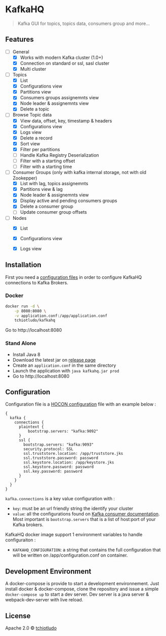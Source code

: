 # KafkaHQ
> Kafka GUI for topics, topics data, consumers group and more...

## Features

- [ ] General
  - [x] Works with modern Kafka cluster (1.0+)
  - [x] Connection on standard or ssl, sasl cluster
  - [x] Multi cluster
- [ ] Topics
  - [x] List
  - [x] Configurations view
  - [x] Partitions view
  - [x] Consumers groups assignemnts view
  - [x] Node leader & assignemnts view
  - [x] Delete a topic
- [ ] Browse Topic data
  - [x] View data, offset, key, timestamp & headers
  - [x] Configurations view
  - [x] Logs view
  - [x] Delete a record
  - [x] Sort view
  - [x] Filter per partitions
  - [ ] Handle Kafka Registry Deserialization
  - [ ] Filter with a starting offset
  - [ ] Filter with a starting time
- [ ] Consumer Groups (only with kafka internal storage, not with old Zookepper)
  - [x] List with lag, topics assignemnts
  - [x] Partitions view & lag
  - [x] Node leader & assignemnts view
  - [x] Display active and pending consumers groups
  - [x] Delete a consumer group
  - [ ] Update consumer group offsets
- [ ] Nodes
  - [x] List
  - [x] Configurations view
  - [x] Logs view


## Installation

First you need a [configuration files](#configuration) in order to configure KafkaHQ connections to Kafka Brokers.

### Docker

```sh
docker run -d \
    -p 8080:8080 \
    -v application.conf:/app/application.conf
    tchiotludo/kafkahq
```

Go to http://localhost:8080


### Stand Alone

* Install Java 8
* Download the latest jar on [release page](TODO)
* Create an `application.conf` in the same directory
* Launch the application with `java kafkahq.jar prod`
* Go to http://localhost:8080


## Configuration
Configuration file is a [HOCON configuration](https://github.com/lightbend/config/blob/master/HOCON.md) file with an example below :
```
{
  kafka {
    connections {
      plaintext {
          bootstrap.servers: "kafka:9092"
      }
      ssl {
        bootstrap.servers: "kafka:9093"
        security.protocol: SSL
        ssl.truststore.location: /app/truststore.jks
        ssl.truststore.password: password
        ssl.keystore.location: /app/keystore.jks
        ssl.keystore.password: password
        ssl.key.password: password
      }
    }
  }
}
```

`kafka.connections` is a key value configuration with :
* `key`: must be an url friendly string the identify your cluster
* `value`: all the configurations found on [Kafka consumer documentation](https://kafka.apache.org/documentation/#consumerconfigs). Most important is `bootstrap.servers` that is a list of host:port of your Kafka brokers.

KafkaHQ docker image support 1 environment variables to handle configuraiton :
* `KAFKAHQ_CONFIGURATION`: a string that contains the full configuration that will be written on /app/configuration.conf on container.


## Development Environment
A docker-compose is provide to start a development environnement.
Just install docker & docker-compose, clone the repository and issue a simple `docker-compose up` to start a dev server.
Dev server is a java server & webpack-dev-server with live reload.


## License
Apache 2.0 © [tchiotludo](https://github.com/tchiotludo)
